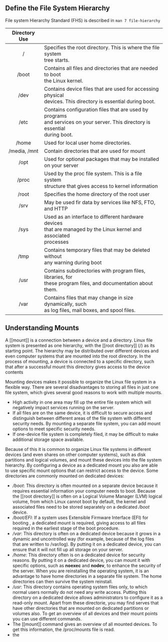 
## Define the File System Hierarchy

File system Hierarchy Standard (FHS) is described in ``man 7 file-hierarchy`` 


| Directory Use |                                                                                                                                    |
| :-----------: | :--------------------------------------------------------------------------------------------------------------------------------- |
|       /       | Specifies the root directory. This is where the file system<br>tree starts.                                                        |
|     /boot     | Contains all files and directories that are needed to boot<br>the Linux kernel.                                                    |
|     /dev      | Contains device files that are used for accessing physical<br>devices. This directory is essential during boot.                    |
|     /etc      | Contains configuration files that are used by programs<br>and services on your server. This directory is essential<br>during boot. |
|     /home     | Used for local user home directories.                                                                                              |
| /media, /mnt  | Contain directories that are used for mount                                                                                        |
|     /opt      | Used for optional packages that may be installed <br>on your server                                                                |
|     /proc     | Used by the proc file system. This is a file system <br>structure that gives access to kernel information                          |
|     /root     | Specifies the home directory of the root user                                                                                      |
|     /srv      | May be used fir data by services like NFS, FTO, and HTTP                                                                           |
|     /sys      | Used as an interface to different hardware devices<br>that are managed by the Linux kernel and associated<br>processes             |
|     /tmp      | Contains temporary files that may be deleted without <br>any warning during boot                                                   |
|     /usr      | Contains subdirectories with program files, libraries, for <br>these program files, and documentation about them.                  |
|     /var      | Contains files that may change in size dynamically, such <br>as log files, mail boxes, and spool files.                            |
## Understanding Mounts
A [[mount]] is a connection between a device and a directory. Linux file system is presented as one hierarchy, with the [[root directory]] (/) as its starting point. The hierarchy may be distributed over different devices and even computer systems that are mounted into the root directory. In the process of mounting, a device is connected to a specific directory, such that after a successful mount this directory gives access to the device contents

Mounting devices makes it possible to organize the Linux file system in a flexible way. There are several disadvantages to storing all files in just one file system, which gives several good reasons to work with multiple mounts.
- High activity in one area may fill up the entire file system which will negatively impact services running on the server.
- If all files are on the same device, it is difficult to secure access and distinguish between different areas of the file system with different security needs. By mounting a separate file system, you can add mount options to meet specific security needs.
- If one-device file system is completely filed, it may be difficult to make additional storage space available.

Because of this it is common to organize Linux file systems in different devices (and even shares on other computer systems), such as disk partitions and logical volumes, and mount these devices into the file system hierarchy. By configuring a device as a dedicated mount you also are able to use specific mount options that can restrict access to the device. Some directories are commonly mounted on dedicated devices:
- */boot*: This directory is often mounted on a separate device because it requires essential information your computer needs to boot. Because the [[root directory]] is often on a Logical Volume Manager (LVM) logical volume, from which Linux cannot boot by default, the kernel and associated files need to be stored separately on a dedicated */boot* device.
- */boot/EFI*: If a system uses Extensible Firmware Interface (EFI) for booting , a dedicated mount is required, giving access to all files required in the earliest stage of the boot procedure.
- */var*: This directory is often on a dedicated device because it grows in a dynamic and uncontrolled way (for example, because of the log files that are written to /var/log). By putting it on a dedicated device, you can ensure that it will not fill up all storage on your server.
- */home*: This directory often is on a dedicated device for security reasons. By putting it on a dedicated device, you can mount it with specific options, such as **noexec** and **nodev**, to enhance the security of the server. When you are reinstalling the operating system, it is an advantage to have home directories in a separate file system. The home directories can then survive the system reinstall.
- */usr*: This directory contains operating system files only, to which normal users normally do not need any write access. Putting this directory on a dedicated device allows administrators to configure it as a read-only mount.
Apart from these directorie, you may find serves that have other directories that are mounted on dedicated partitions or volumes also. To get an overview of all devices and their mount points you can use different commands.
- The [[mount]] command gives an overview of all mounted devices. To get this information, the /proc/mounts file is read.
- the 